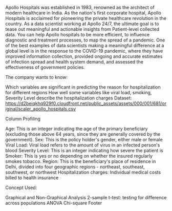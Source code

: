 Apollo Hospitals was established in 1983, renowned as the architect of modern healthcare in India. As the nation's first corporate hospital, Apollo Hospitals is acclaimed for pioneering the private healthcare revolution in the country. As a data scientist working at Apollo 24/7, the ultimate goal is to tease out meaningful and actionable insights from Patient-level collected data. You can help Apollo hospitals to be more efficient, to influence diagnostic and treatment processes, to map the spread of a pandemic. One of the best examples of data scientists making a meaningful difference at a global level is in the response to the COVID-19 pandemic, where they have improved information collection, provided ongoing and accurate estimates of infection spread and health system demand, and assessed the effectiveness of government policies.

The company wants to know:

Which variables are significant in predicting the reason for hospitalization for different regions
How well some variables like viral load, smoking, Severity Level describe the hospitalization charges
Dataset: https://d2beiqkhq929f0.cloudfront.net/public_assets/assets/000/001/681/original/scaler_apollo_hospitals.csv

Column Profiling

Age: This is an integer indicating the age of the primary beneficiary (excluding those above 64 years, since they are generally covered by the government). Sex: This is the policy holder's gender, either male or female Viral Load: Viral load refers to the amount of virus in an infected person's blood Severity Level: This is an integer indicating how severe the patient is Smoker: This is yes or no depending on whether the insured regularly smokes tobacco. Region: This is the beneficiary's place of residence in Delhi, divided into four geographic regions - northeast, southeast, southwest, or northwest Hospitalization charges: Individual medical costs billed to health insurance

Concept Used:

Graphical and Non-Graphical Analysis
2-sample t-test: testing for difference across populations
ANOVA
Chi-square
Footer
